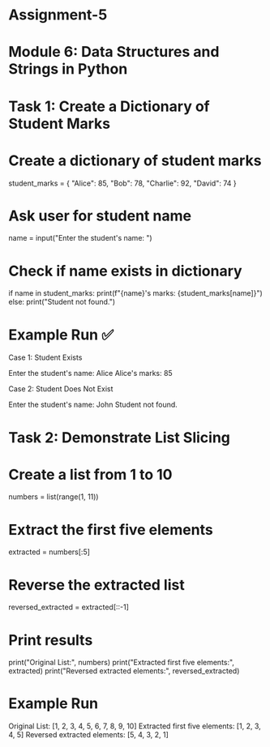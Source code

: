 # Assignment-5
 # Module 6: Data Structures and Strings in Python
 # Task 1: Create a Dictionary of Student Marks

# Create a dictionary of student marks
student_marks = {
    "Alice": 85,
    "Bob": 78,
    "Charlie": 92,
    "David": 74
}

# Ask user for student name
name = input("Enter the student's name: ")

# Check if name exists in dictionary
if name in student_marks:
    print(f"{name}'s marks: {student_marks[name]}")
else:
    print("Student not found.")

# Example Run ✅

Case 1: Student Exists

Enter the student's name: Alice
Alice's marks: 85


Case 2: Student Does Not Exist

Enter the student's name: John
Student not found.

# Task 2: Demonstrate List Slicing 

# Create a list from 1 to 10
numbers = list(range(1, 11))

# Extract the first five elements
extracted = numbers[:5]

# Reverse the extracted list
reversed_extracted = extracted[::-1]

# Print results
print("Original List:", numbers)
print("Extracted first five elements:", extracted)
print("Reversed extracted elements:", reversed_extracted)

# Example Run
Original List: [1, 2, 3, 4, 5, 6, 7, 8, 9, 10]
Extracted first five elements: [1, 2, 3, 4, 5]
Reversed extracted elements: [5, 4, 3, 2, 1]
